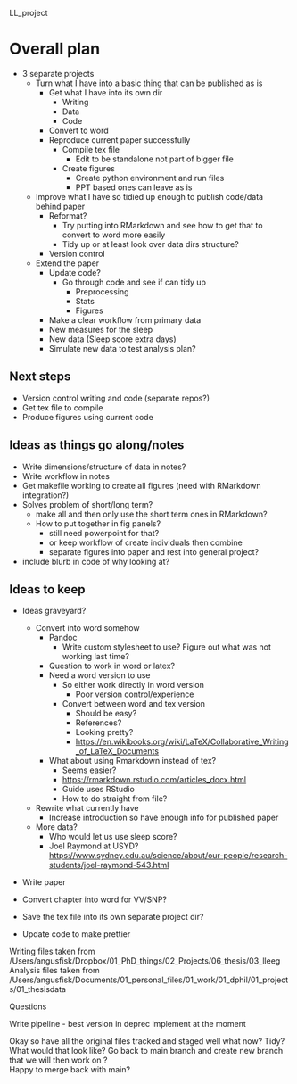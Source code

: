 LL_project


# Overall plan 
- 3 separate projects
    - Turn what I have into a basic thing that can be published as is
        - Get what I have into its own dir 
            - Writing 
            - Data
            - Code
        - Convert to word
        - Reproduce current paper successfully
            - Compile tex file
                - Edit to be standalone not part of bigger file
            - Create figures 
                - Create python environment and run files
                - PPT based ones can leave as is
    - Improve what I have so tidied up enough to publish code/data 
    behind paper
        - Reformat?
            - Try putting into RMarkdown and see how to get that to 
            convert to word more easily
            - Tidy up or at least look over data dirs structure?
        - Version control
    - Extend the paper
        - Update code?
            - Go through code and see if can tidy up 
                - Preprocessing 
                - Stats
                - Figures 
        - Make a clear workflow from primary data 
        - New measures for the sleep
        - New data (Sleep score extra days)
        - Simulate new data to test analysis plan?

## Next steps 
- Version control writing and code (separate repos?)
- Get tex file to compile
- Produce figures using current code 

## Ideas as things go along/notes
- Write dimensions/structure of data in notes? 
- Write workflow in notes
- Get makefile working to create all figures (need with RMarkdown
integration?)
- Solves problem of short/long term?
    - make all and then only use the short term ones in RMarkdown?
    - How to put together in fig panels? 
        - still need powerpoint for that?
        - or keep workflow of create individuals then combine 
        - separate figures into paper and rest into 
        general project? 
- include blurb in code of why looking at?


## Ideas to keep
- Ideas graveyard?
    - Convert into word somehow
        - Pandoc
            - Write custom stylesheet to use? Figure out what was 
            not working last time?
        - Question to work in word or latex?
        - Need a word version to use 
            - So either work directly in word version
                - Poor version control/experience
            - Convert between word and tex version
                - Should be easy?
                - References?
                - Looking pretty? 
                - https://en.wikibooks.org/wiki/LaTeX/Collaborative_Writing_of_LaTeX_Documents
        - What about using Rmarkdown instead of tex?
            - Seems easier? 
            - https://rmarkdown.rstudio.com/articles_docx.html
            - Guide uses RStudio
            - How to do straight from file?
    - Rewrite what currently have
        - Increase introduction so have enough info for published paper
    - More data?    
        - Who would let us use sleep score?
        - Joel Raymond at USYD? 
        https://www.sydney.edu.au/science/about/our-people/research-students/joel-raymond-543.html



- Write paper
- Convert chapter into word for VV/SNP?
- Save the tex file into its own separate project dir?
- Update code to make prettier


Writing files taken from 
/Users/angusfisk/Dropbox/01_PhD_things/02_Projects/06_thesis/03_lleeg
Analysis files taken from 
/Users/angusfisk/Documents/01_personal_files/01_work/01_dphil/01_projects/01_thesisdata





Questions

Write pipeline 
    - best version in deprec implement at the moment 

Okay so have all the original files tracked and staged well
what now? 
Tidy? What would that look like? 
Go back to main branch and create new branch that we will then work on ?  
Happy to merge back with main?

